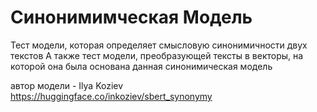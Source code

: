 # Синонимимческая Модель
Тест модели, которая определяет смысловую синонимичности двух текстов
А также тест модели, преобразующей тексты в векторы, на которой она была основана данная синонимическая модель

автор модели - Ilya Koziev
https://huggingface.co/inkoziev/sbert_synonymy
